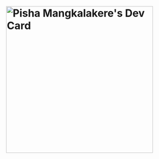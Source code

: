 # <a href="https://app.daily.dev/scarletpitch"><img src="https://api.daily.dev/devcards/363752ba80c7454dab0b26a1257eda66.png?r=1wp" width="400" alt="Pisha Mangkalakere's Dev Card"/></a>
